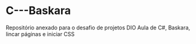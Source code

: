 # C---Baskara
Repositório anexado para o desafio de projetos DIO
Aula de C#, Baskara, lincar páginas e iniciar CSS
